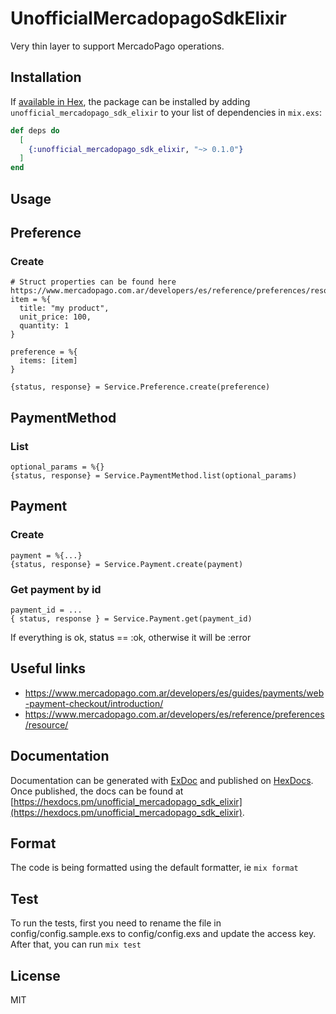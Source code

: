 # UnofficialMercadopagoSdkElixir

Very thin layer to support MercadoPago operations.

## Installation

If [available in Hex](https://hex.pm/docs/publish), the package can be installed
by adding `unofficial_mercadopago_sdk_elixir` to your list of dependencies in `mix.exs`:

```elixir
def deps do
  [
    {:unofficial_mercadopago_sdk_elixir, "~> 0.1.0"}
  ]
end
```

## Usage

## Preference
### Create
```
# Struct properties can be found here https://www.mercadopago.com.ar/developers/es/reference/preferences/resource/
item = %{
  title: "my product",
  unit_price: 100,
  quantity: 1
}

preference = %{
  items: [item]
}

{status, response} = Service.Preference.create(preference)
```

## PaymentMethod
### List
```
optional_params = %{}
{status, response} = Service.PaymentMethod.list(optional_params)
```

## Payment
### Create
```
payment = %{...}
{status, response} = Service.Payment.create(payment)
```

### Get payment by id
```
payment_id = ...
{ status, response } = Service.Payment.get(payment_id)
```


If everything is ok, status == :ok, otherwise it will be :error

## Useful links
- https://www.mercadopago.com.ar/developers/es/guides/payments/web-payment-checkout/introduction/
- https://www.mercadopago.com.ar/developers/es/reference/preferences/resource/

## Documentation

Documentation can be generated with [ExDoc](https://github.com/elixir-lang/ex_doc)
and published on [HexDocs](https://hexdocs.pm). Once published, the docs can
be found at [https://hexdocs.pm/unofficial_mercadopago_sdk_elixir](https://hexdocs.pm/unofficial_mercadopago_sdk_elixir).

## Format
The code is being formatted using the default formatter, ie `mix format`

## Test
To run the tests, first you need to rename the file in config/config.sample.exs to config/config.exs and update the access key.
After that, you can run `mix test`

## License
MIT